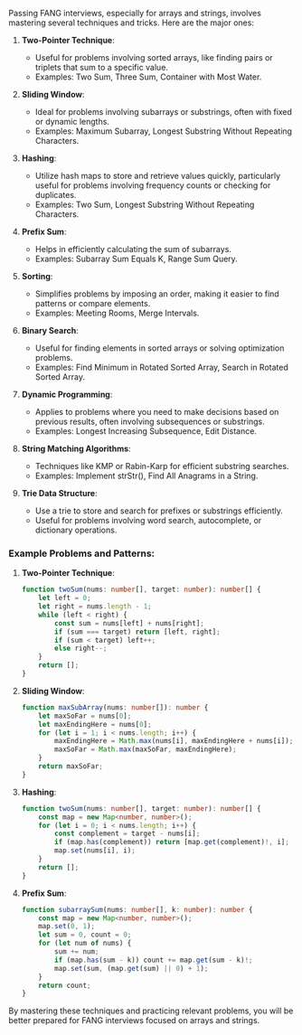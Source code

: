 Passing FANG interviews, especially for arrays and strings, involves mastering several techniques and tricks. Here are the major ones:

1. **Two-Pointer Technique**:
    - Useful for problems involving sorted arrays, like finding pairs or triplets that sum to a specific value.
    - Examples: Two Sum, Three Sum, Container with Most Water.

2. **Sliding Window**:
    - Ideal for problems involving subarrays or substrings, often with fixed or dynamic lengths.
    - Examples: Maximum Subarray, Longest Substring Without Repeating Characters.

3. **Hashing**:
    - Utilize hash maps to store and retrieve values quickly, particularly useful for problems involving frequency counts or checking for duplicates.
    - Examples: Two Sum, Longest Substring Without Repeating Characters.

4. **Prefix Sum**:
    - Helps in efficiently calculating the sum of subarrays.
    - Examples: Subarray Sum Equals K, Range Sum Query.

5. **Sorting**:
    - Simplifies problems by imposing an order, making it easier to find patterns or compare elements.
    - Examples: Meeting Rooms, Merge Intervals.

6. **Binary Search**:
    - Useful for finding elements in sorted arrays or solving optimization problems.
    - Examples: Find Minimum in Rotated Sorted Array, Search in Rotated Sorted Array.

7. **Dynamic Programming**:
    - Applies to problems where you need to make decisions based on previous results, often involving subsequences or substrings.
    - Examples: Longest Increasing Subsequence, Edit Distance.

8. **String Matching Algorithms**:
    - Techniques like KMP or Rabin-Karp for efficient substring searches.
    - Examples: Implement strStr(), Find All Anagrams in a String.

9. **Trie Data Structure**:  
   - Use a trie to store and search for prefixes or substrings efficiently.
   - Useful for problems involving word search, autocomplete, or dictionary operations.

### Example Problems and Patterns:
1. **Two-Pointer Technique**:
   ```typescript
   function twoSum(nums: number[], target: number): number[] {
       let left = 0;
       let right = nums.length - 1;
       while (left < right) {
           const sum = nums[left] + nums[right];
           if (sum === target) return [left, right];
           if (sum < target) left++;
           else right--;
       }
       return [];
   }
   ```

2. **Sliding Window**:
   ```typescript
   function maxSubArray(nums: number[]): number {
       let maxSoFar = nums[0];
       let maxEndingHere = nums[0];
       for (let i = 1; i < nums.length; i++) {
           maxEndingHere = Math.max(nums[i], maxEndingHere + nums[i]);
           maxSoFar = Math.max(maxSoFar, maxEndingHere);
       }
       return maxSoFar;
   }
   ```

3. **Hashing**:
   ```typescript
   function twoSum(nums: number[], target: number): number[] {
       const map = new Map<number, number>();
       for (let i = 0; i < nums.length; i++) {
           const complement = target - nums[i];
           if (map.has(complement)) return [map.get(complement)!, i];
           map.set(nums[i], i);
       }
       return [];
   }
   ```

4. **Prefix Sum**:
   ```typescript
   function subarraySum(nums: number[], k: number): number {
       const map = new Map<number, number>();
       map.set(0, 1);
       let sum = 0, count = 0;
       for (let num of nums) {
           sum += num;
           if (map.has(sum - k)) count += map.get(sum - k)!;
           map.set(sum, (map.get(sum) || 0) + 1);
       }
       return count;
   }
   ```

By mastering these techniques and practicing relevant problems, you will be better prepared for FANG interviews focused on arrays and strings.